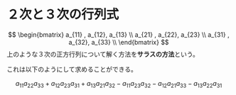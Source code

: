 # ２次と３次の行列式
$$
\begin{bmatrix}
    a_{11} , a_{12}, a_{13} \\
    a_{21} , a_{22}, a_{23} \\
    a_{31} , a_{32}, a_{33} \\
\end{bmatrix}
$$
上のような３次の正方行列について解く方法を**サラスの方法**という。

これは以下のようにして求めることができる。

$$
a_{11}a_{22}a_{33} + a_{12}a_{23}a_{31} + a_{13}a_{21}a_{32} - a_{11}a_{23}a_{32} - a_{12}a_{21}a_{33} - a_{13}a_{22}a_{31}
$$